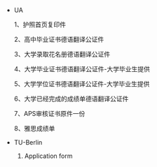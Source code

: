 * UA

  1、护照首页复印件

  2、高中毕业证书德语翻译公证件

  3、大学录取花名册德语翻译公证件

  4、大学毕业证书德语翻译公证件-大学毕业生提供

  5、大学学位证书德语翻译公证件-大学毕业生提供

  6、大学已经完成的成绩单德语翻译公证件

  7、APS审核证书原件一份

  8、雅思成绩单

* TU-Berlin

  1. Application form